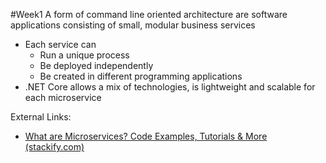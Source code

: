 #Week1 
A form of command line oriented architecture are software applications consisting of small, modular business services
- Each service can 
	- Run a unique process
	- Be deployed independently 
	- Be created in different programming applications
- .NET Core allows a mix of technologies, is lightweight and scalable for each microservice

External Links:
- [What are Microservices? Code Examples, Tutorials & More (stackify.com)](https://stackify.com/what-are-microservices/)